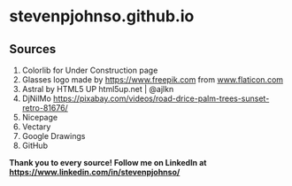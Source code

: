 # stevenpjohnso.github.io
## Sources
  1. Colorlib for Under Construction page
  2. Glasses logo made by https://www.freepik.com from www.flaticon.com
  3. Astral by HTML5 UP html5up.net | @ajlkn
  4. DjNilMo https://pixabay.com/videos/road-drice-palm-trees-sunset-retro-81676/
  5. Nicepage
  6. Vectary
  7. Google Drawings
  8. GitHub 

  **Thank you to every source! Follow me on LinkedIn at https://www.linkedin.com/in/stevenpjohnso/**
